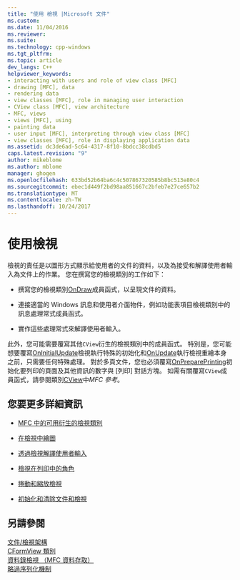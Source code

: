 ```yaml
---
title: "使用 檢視 |Microsoft 文件"
ms.custom: 
ms.date: 11/04/2016
ms.reviewer: 
ms.suite: 
ms.technology: cpp-windows
ms.tgt_pltfrm: 
ms.topic: article
dev_langs: C++
helpviewer_keywords:
- interacting with users and role of view class [MFC]
- drawing [MFC], data
- rendering data
- view classes [MFC], role in managing user interaction
- CView class [MFC], view architecture
- MFC, views
- views [MFC], using
- painting data
- user input [MFC], interpreting through view class [MFC]
- view classes [MFC], role in displaying application data
ms.assetid: dc3de6ad-5c64-4317-8f10-8bdcc38cdbd5
caps.latest.revision: "9"
author: mikeblome
ms.author: mblome
manager: ghogen
ms.openlocfilehash: 633bd52b64ba6c4c507867320585b8bc513e80c4
ms.sourcegitcommit: ebec1d449f2bd98aa851667c2bfeb7e27ce657b2
ms.translationtype: MT
ms.contentlocale: zh-TW
ms.lasthandoff: 10/24/2017
---
```

# <a name="using-views"></a>使用檢視
檢視的責任是以圖形方式顯示給使用者的文件的資料，以及為接受和解譯使用者輸入為文件上的作業。 您在撰寫您的檢視類別的工作如下：  
  
-   撰寫您的檢視類別[OnDraw](../mfc/reference/cview-class.md#ondraw)成員函式，以呈現文件的資料。  
  
-   連接適當的 Windows 訊息和使用者介面物件，例如功能表項目檢視類別中的訊息處理常式成員函式。  
  
-   實作這些處理常式來解譯使用者輸入。  
  
 此外，您可能需要覆寫其他`CView`衍生的檢視類別中的成員函式。 特別是，您可能想要覆寫[OnInitialUpdate](../mfc/reference/cview-class.md#oninitialupdate)檢視執行特殊的初始化和[OnUpdate](../mfc/reference/cview-class.md#onupdate)執行檢視重繪本身之前，只需要任何特殊處理。 對於多頁文件，您也必須覆寫[OnPreparePrinting](../mfc/reference/cview-class.md#onprepareprinting)初始化要列印的頁面及其他資訊的數字與 [列印] 對話方塊。 如需有關覆寫`CView`成員函式，請參閱類別[CView](../mfc/reference/cview-class.md)中*MFC 參考*。  
  
## <a name="what-do-you-want-to-know-more-about"></a>您要更多詳細資訊  
  
-   [MFC 中的可用衍生的檢視類別](../mfc/derived-view-classes-available-in-mfc.md)  
  
-   [在檢視中繪圖](../mfc/drawing-in-a-view.md)  
  
-   [透過檢視解譯使用者輸入](../mfc/interpreting-user-input-through-a-view.md)  
  
-   [檢視在列印中的角色](../mfc/role-of-the-view-in-printing.md)  
  
-   [捲動和縮放檢視](../mfc/scrolling-and-scaling-views.md)  
  
-   [初始化和清除文件和檢視](../mfc/initializing-and-cleaning-up-documents-and-views.md)  
  
## <a name="see-also"></a>另請參閱  
 [文件/檢視架構](../mfc/document-view-architecture.md)   
 [CFormView 類別](../mfc/reference/cformview-class.md)   
 [資料錄檢視 （MFC 資料存取）](../data/record-views-mfc-data-access.md)   
 [略過序列化機制](../mfc/bypassing-the-serialization-mechanism.md)


